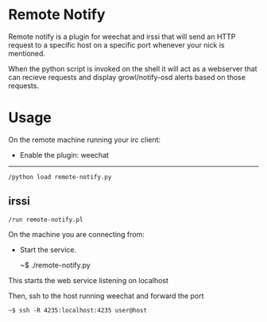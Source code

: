 Remote Notify
=============
Remote notify is a plugin for weechat and irssi that
will send an HTTP request to a specific host on a
specific port whenever your nick is mentioned.

When the python script is invoked on the shell it
will act as a webserver that can recieve requests
and display growl/notify-osd alerts based on those
requests.

Usage
=====
On the remote machine running your irc client:

* Enable the plugin:
weechat
-------
    /python load remote-notify.py

irssi
-----
    /run remote-notify.pl

On the machine you are connecting from:

* Start the service.

    ~$ ./remote-notify.py

This starts the web service listening on localhost

Then, ssh to the host running weechat and forward the port

    ~$ ssh -R 4235:localhost:4235 user@host
